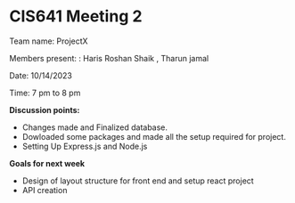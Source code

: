 # CIS641 Meeting 2

Team name: ProjectX

Members present: : Haris Roshan Shaik , Tharun jamal

Date: 10/14/2023

Time: 7 pm to 8 pm

**Discussion points:**
* Changes made and Finalized database.
* Dowloaded some packages and made all the setup required for project.
* Setting Up Express.js and Node.js 

**Goals for next week**
* Design of layout structure for front end and setup react project
* API creation
